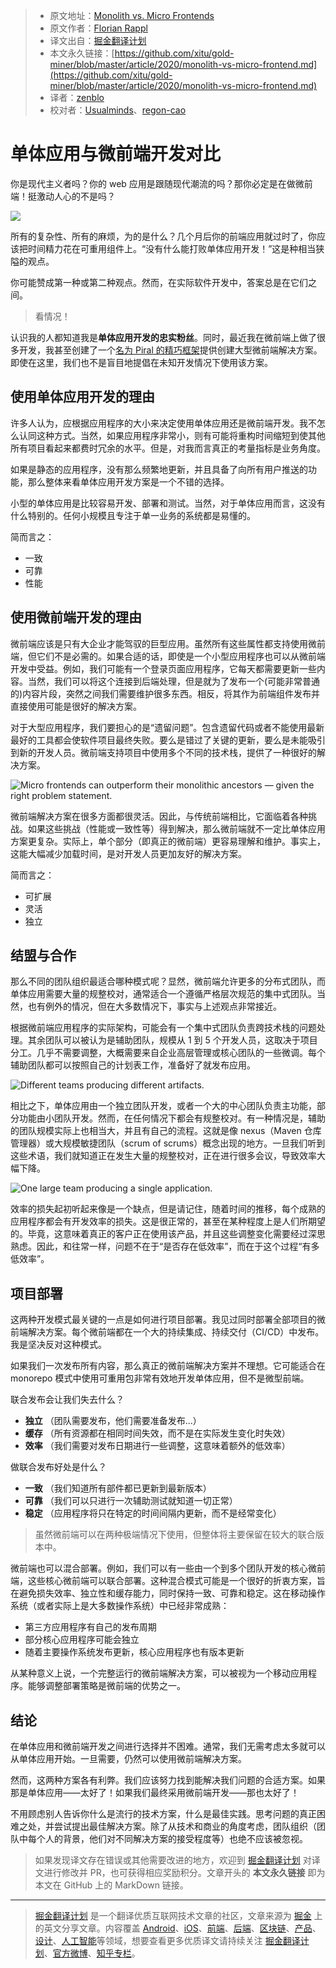 > * 原文地址：[Monolith vs. Micro Frontends](https://blog.bitsrc.io/monolith-vs-micro-frontend-e6e9772a068b)
> * 原文作者：[Florian Rappl](https://medium.com/@FlorianRappl)
> * 译文出自：[掘金翻译计划](https://github.com/xitu/gold-miner)
> * 本文永久链接：[https://github.com/xitu/gold-miner/blob/master/article/2020/monolith-vs-micro-frontend.md](https://github.com/xitu/gold-miner/blob/master/article/2020/monolith-vs-micro-frontend.md)
> * 译者：[zenblo](https://github.com/zenblo)
> * 校对者：[Usualminds](https://github.com/Usualminds)、[regon-cao](https://github.com/regon-cao)

# 单体应用与微前端开发对比

你是现代主义者吗？你的 web 应用是跟随现代潮流的吗？那你必定是在做微前端！挺激动人心的不是吗？

![](https://cdn-images-1.medium.com/max/3840/1*YaRaJ3Sxh9KNcxMZsr7ofg.jpeg)

所有的复杂性、所有的麻烦，为的是什么？几个月后你的前端应用就过时了，你应该把时间精力花在可重用组件上。“没有什么能打败单体应用开发！”这是种相当狭隘的观点。

你可能赞成第一种或第二种观点。然而，在实际软件开发中，答案总是在它们之间。

> 看情况！

认识我的人都知道我是**单体应用开发的忠实粉丝**。同时，最近我在微前端上做了很多开发，我甚至创建了一个[名为 Piral 的精巧框架](https://github.com/smapiot/piral)提供创建大型微前端解决方案。即使在这里，我们也不是盲目地提倡在未知开发情况下使用该方案。

## 使用单体应用开发的理由

许多人认为，应根据应用程序的大小来决定使用单体应用还是微前端开发。我不怎么认同这种方式。当然，如果应用程序非常小，则有可能将重构时间缩短到使其他所有项目看起来都费时冗余的水平。但是，对我而言真正的考量指标是业务角度。

如果是静态的应用程序，没有那么频繁地更新，并且具备了向所有用户推送的功能，那么整体来看单体应用开发方案是一个不错的选择。

小型的单体应用是比较容易开发、部署和测试。当然，对于单体应用而言，这没有什么特别的。任何小规模且专注于单一业务的系统都是易懂的。

简而言之：

* 一致
* 可靠
* 性能

## 使用微前端开发的理由

微前端应该是只有大企业才能驾驭的巨型应用。虽然所有这些属性都支持使用微前端，但它们不是必需的。如果合适的话，即使是一个小型应用程序也可以从微前端开发中受益。例如，我们可能有一个登录页面应用程序，它每天都需要更新一些内容。当然，我们可以将这个连接到后端处理，但是就为了发布一个(可能非常普通的)内容片段，突然之间我们需要维护很多东西。相反，将其作为前端组件发布并直接使用可能是很好的解决方案。

对于大型应用程序，我们要担心的是“遗留问题”。包含遗留代码或者不能使用最新最好的工具都会使软件项目最终失败。要么是错过了关键的更新，要么是未能吸引到新的开发人员。微前端支持项目中使用多个不同的技术栈，提供了一种很好的解决方案。

![Micro frontends can outperform their monolithic ancestors — given the right problem statement.](https://cdn-images-1.medium.com/max/2000/1*iVLtTGNKeVjX3p2dmtPmRA.png)

微前端解决方案在很多方面都很灵活。因此，与传统前端相比，它面临着各种挑战。如果这些挑战（性能或一致性等）得到解决，那么微前端就不一定比单体应用方案更复杂。实际上，单个部分（即真正的微前端）更容易理解和维护。事实上，这能大幅减少加载时间，是对开发人员更加友好的解决方案。

简而言之：

* 可扩展
* 灵活
* 独立

## 结盟与合作

那么不同的团队组织最适合哪种模式呢？显然，微前端允许更多的分布式团队，而单体应用需要大量的规整校对，通常适合一个遵循严格层次规范的集中式团队。当然，也有例外的情况，但在大多数情况下，事实与上述观点非常接近。

根据微前端应用程序的实际架构，可能会有一个集中式团队负责跨技术栈的问题处理。其余团队可以被认为是辅助团队，规模从 1 到 5 个开发人员，这取决于项目分工。几乎不需要调整，大概需要来自企业高层管理或核心团队的一些微调。每个辅助团队都可以按照自己的计划表工作，准备好了就发布应用。

![Different teams producing different artifacts.](https://cdn-images-1.medium.com/max/2000/1*TM5WFttKghAGLdcZ02sv2w.png)

相比之下，单体应用由一个独立团队开发，或者一个大的中心团队负责主功能，部分功能由小团队开发。然而，在任何情况下都会有规整校对。有一种情况是，辅助的团队规模实际上也相当大，并且有自己的流程。这就是像 nexus（Maven 仓库管理器）或大规模敏捷团队（scrum of scrums）概念出现的地方。一旦我们听到这些术语，我们就知道正在发生大量的规整校对，正在进行很多会议，导致效率大幅下降。

![One large team producing a single application.](https://cdn-images-1.medium.com/max/2000/1*Sj8vdinS7TjOb48sb7-5qQ.png)

效率的损失起初听起来像是一个缺点，但是请记住，随着时间的推移，每个成熟的应用程序都会有开发效率的损失。这是很正常的，甚至在某种程度上是人们所期望的。毕竟，这意味着真正的客户正在使用该产品，并且这些调整变化需要经过深思熟虑。因此，和往常一样，问题不在于“是否存在低效率”，而在于这个过程“有多低效率”。

## 项目部署

这两种开发模式最关键的一点是如何进行项目部署。我见过同时部署全部项目的微前端解决方案。每个微前端都在一个大的持续集成、持续交付（CI/CD）中发布。我是坚决反对这种模式。

如果我们一次发布所有内容，那么真正的微前端解决方案并不理想。它可能适合在 monorepo 模式中使用可重用包非常有效地开发单体应用，但不是微型前端。

联合发布会让我们失去什么？

* **独立** （团队需要发布，他们需要准备发布...）
* **缓存** （所有资源都在相同时间失效，而不是在实际发生变化时失效）
* **效率** （我们需要对发布日期进行一些调整，这意味着额外的低效率）

做联合发布好处是什么？

* **一致** （我们知道所有部件都已更新到最新版本）
* **可靠** （我们可以只进行一次辅助测试就知道一切正常）
* **稳定** （应用程序将只在特定的时间间隔内更新，而不是经常变化）

> 虽然微前端可以在两种极端情况下使用，但整体将主要保留在较大的联合版本中。

微前端也可以混合部署。例如，我们可以有一些由一个到多个团队开发的核心微前端，这些核心微前端可以联合部署。这种混合模式可能是一个很好的折衷方案，旨在避免损失效率、独立性和缓存能力，同时保持一致、可靠和稳定。这在移动操作系统（或者实际上是大多数操作系统）中已经非常成熟：

* 第三方应用程序有自己的发布周期
* 部分核心应用程序可能会独立
* 随着主要操作系统发布更新，核心应用程序也有版本更新

从某种意义上说，一个完整运行的微前端解决方案，可以被视为一个移动应用程序。能够调整部署策略是微前端的优势之一。

## 结论

在单体应用和微前端开发之间进行选择并不困难。通常，我们无需考虑太多就可以从单体应用开始。一旦需要，仍然可以使用微前端解决方案。

然而，这两种方案各有利弊。我们应该努力找到能解决我们问题的合适方案。如果那是单体应用——太好了！如果我们最终采用微前端开发——那也太好了！

不用顾虑别人告诉你什么是流行的技术方案，什么是最佳实践。思考问题的真正困难之处，并尝试提出最佳解决方案。除了从技术和商业的角度考虑，团队组织（团队中每个人的背景，他们对不同解决方案的接受程度等）也绝不应该被忽视。

> 如果发现译文存在错误或其他需要改进的地方，欢迎到 [掘金翻译计划](https://github.com/xitu/gold-miner) 对译文进行修改并 PR，也可获得相应奖励积分。文章开头的 **本文永久链接** 即为本文在 GitHub 上的 MarkDown 链接。

---

> [掘金翻译计划](https://github.com/xitu/gold-miner) 是一个翻译优质互联网技术文章的社区，文章来源为 [掘金](https://juejin.im) 上的英文分享文章。内容覆盖 [Android](https://github.com/xitu/gold-miner#android)、[iOS](https://github.com/xitu/gold-miner#ios)、[前端](https://github.com/xitu/gold-miner#前端)、[后端](https://github.com/xitu/gold-miner#后端)、[区块链](https://github.com/xitu/gold-miner#区块链)、[产品](https://github.com/xitu/gold-miner#产品)、[设计](https://github.com/xitu/gold-miner#设计)、[人工智能](https://github.com/xitu/gold-miner#人工智能)等领域，想要查看更多优质译文请持续关注 [掘金翻译计划](https://github.com/xitu/gold-miner)、[官方微博](http://weibo.com/juejinfanyi)、[知乎专栏](https://zhuanlan.zhihu.com/juejinfanyi)。
